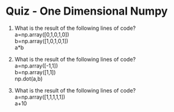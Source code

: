 # Quiz - One Dimensional Numpy

1. What is the result of the following lines of code?  
a=np.array([0,1,0,1,0])  
b=np.array([1,0,1,0,1])  
a*b  

2. What is the result of the following lines of code?  
a=np.array([-1,1])  
b=np.array([1,1])  
np.dot(a,b)   

3. What is the result of the following lines of code?  
a=np.array([1,1,1,1,1])  
a+10   
